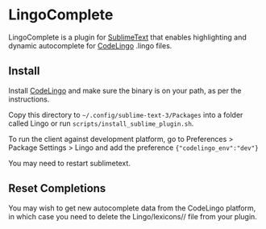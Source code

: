 LingoComplete
=========

LingoComplete is a plugin for [SublimeText](http://www.sublimetext.com/) that enables highlighting and dynamic autocomplete for [CodeLingo](https://github.com/codelingo/lingo) .lingo files.

Install
-------

Install [CodeLingo](https://github.com/codelingo/lingo) and make sure the binary is on your path, as per the instructions.

Copy this directory to `~/.config/sublime-text-3/Packages` into a folder called Lingo or run `scripts/install_sublime_plugin.sh`.

To run the client against development platform, go to Preferences > Package Settings > Lingo and add the preference `{"codelingo_env":"dev"}`

You may need to restart sublimetext.

Reset Completions
-------

You may wish to get new autocomplete data from the CodeLingo platform, in which case you need to delete the Lingo/lexicons/<owner>/<name> file from your plugin.
